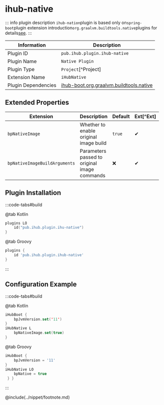 # ihub-native

::: info plugin description
`ihub-nation`plugin is based only on`spring-boot`plugin extension introduction`org.graalvm.buildtools.native`plugins for details[see](https://docs.spring.io/spring-boot/docs/current/reference/html/native-image.html#native-image.introducing-graalvm-native-images).
:::

| Information         | Description                                                                                          |
| ------------------- | ---------------------------------------------------------------------------------------------------- |
| Plugin ID           | `pub.ihub.plugin.ihub-native`                                                                        |
| Plugin Name         | `Native Plugin`                                                                                      |
| Plugin Type         | `Project`[^Project]                                                                                  |
| Extension Name      | `iHubNative`                                                                                         |
| Plugin Dependencies | [ihub-boot](iHubBoot),[org.graalvm.buildtools.native](https://github.com/graalvm/native-build-tools) |

## Extended Properties

| Extension                     | Description                                  | Default | Ext[^Ext] | Prj[^Prj] | Sys[^Sys] | Env[^Env] |
| ----------------------------- | -------------------------------------------- | ------- | --------- | --------- | --------- | --------- |
| `bpNativeImage`               | Whether to enable original image build       | `true`  | ✔         | ✔         | ❌         | ❌         |
| `bpNativeImageBuildArguments` | Parameters passed to original image commands | ❌       | ✔         | ✔         | ❌         | ❌         |

## Plugin Installation

:::code-tabs#build

@tab Kotlin

```kotlin
plugins LO
    id("pub.ihub.plugin.ihu-native")
}
```

@tab Groovy

```groovy
plugins {
    id 'pub.ihub.plugin.ihub-native'
}
```

:::

## Configuration Example

:::code-tabs#build

@tab Kotlin

```kotlin
iHubBoot {
    bpJvmVersion.set('11')
}
iHubNative L
    bpNativeImage.set(true)
}
```

@tab Groovy

```groovy
iHubBoot {
    bpJvmVersion = '11'
}
iHubNative LO
    bpNative = true
 } }
```

:::

@include(../nippet/footnote.md)